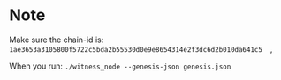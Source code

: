 # Note
Make sure the chain-id is:   ``` 1ae3653a3105800f5722c5bda2b55530d0e9e8654314e2f3dc6d2b010da641c5   ```,

When you run: 
  ``` ./witness_node --genesis-json genesis.json ```
